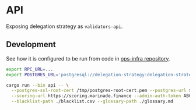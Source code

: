 # API

Exposing delegation strategy as `validators-api`.

## Development

See how it is configured to be run from code in [ops-infra repository](https://github.com/marinade-finance/ops-infra/blob/master/argocd/delegation-strategy/overlays/prod/kustomization.yaml). 

```bash
export RPC_URL=...
export POSTGRES_URL='postgresql://delegation-strategy:delegation-strategy@localhost:5432/delegation-strategy'

cargo run --bin api -- \
  --postgres-ssl-root-cert /tmp/postgres-root-cert.pem --postgres-url $POSTGRES_URL \
  --scoring-url https://scoring.marinade.finance --admin-auth-token ABCD \
  --blacklist-path ./blacklist.csv --glossary-path ./glossary.md
```
